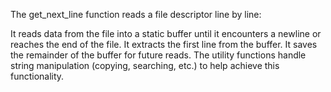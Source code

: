 The get_next_line function reads a file descriptor line by line:

  It reads data from the file into a static buffer until it encounters a newline or reaches the end of the file.
  It extracts the first line from the buffer.
  It saves the remainder of the buffer for future reads.
The utility functions handle string manipulation (copying, searching, etc.) to help achieve this functionality.
